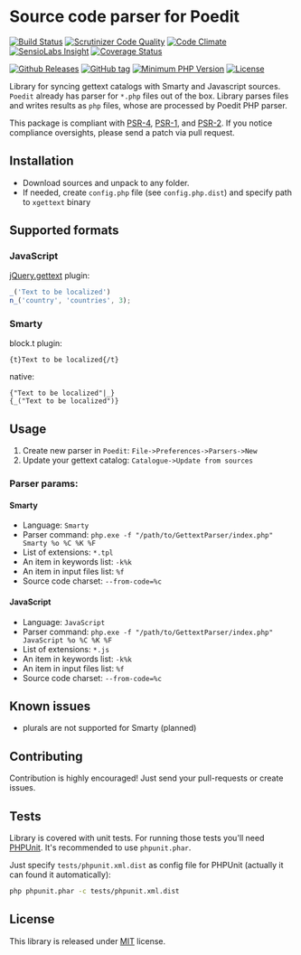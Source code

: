 # Source code parser for Poedit
[![Build Status](https://api.travis-ci.org/MAXakaWIZARD/GettextParser.png?branch=master)](https://travis-ci.org/MAXakaWIZARD/GettextParser) 
[![Scrutinizer Code Quality](https://scrutinizer-ci.com/g/MAXakaWIZARD/GettextParser/badges/quality-score.png?b=master)](https://scrutinizer-ci.com/g/MAXakaWIZARD/GettextParser/?branch=master)
[![Code Climate](https://codeclimate.com/github/MAXakaWIZARD/GettextParser/badges/gpa.svg)](https://codeclimate.com/github/MAXakaWIZARD/GettextParser)
[![SensioLabs Insight](https://img.shields.io/sensiolabs/i/6150179a-a868-4026-aed9-7f95159b47f4.svg)](https://insight.sensiolabs.com/projects/6150179a-a868-4026-aed9-7f95159b47f4)
[![Coverage Status](https://coveralls.io/repos/MAXakaWIZARD/GettextParser/badge.svg?branch=master)](https://coveralls.io/r/MAXakaWIZARD/GettextParser?branch=master)

[![Github Releases](https://img.shields.io/github/downloads/MAXakaWIZARD/GettextParser/latest/total.svg)]()
[![GitHub tag](https://img.shields.io/github/tag/MAXakaWIZARD/GettextParser.svg?label=latest)](https://packagist.org/packages/maxakawizard/gettext-parser) 
[![Minimum PHP Version](http://img.shields.io/badge/php-%3E%3D%205.3-8892BF.svg)](https://php.net/)
[![License](https://img.shields.io/packagist/l/maxakawizard/gettext-parser.svg)](https://packagist.org/packages/maxakawizard/gettext-parser)

Library for syncing gettext catalogs with Smarty and Javascript sources.
`Poedit` already has parser for `*.php` files out of the box.
Library parses files and writes results as `php` files, whose are processed by Poedit PHP parser.

This package is compliant with [PSR-4](http://www.php-fig.org/psr/4/), [PSR-1](http://www.php-fig.org/psr/1/), and [PSR-2](http://www.php-fig.org/psr/2/).
If you notice compliance oversights, please send a patch via pull request.

## Installation
* Download sources and unpack to any folder.
* If needed, create `config.php` file (see `config.php.dist`) and specify path to `xgettext` binary

## Supported formats

### JavaScript
[jQuery.gettext](https://github.com/jakob-stoeck/jquery-gettext) plugin:
```javascript
_('Text to be localized')
n_('country', 'countries', 3);
```

### Smarty
block.t plugin:
```
{t}Text to be localized{/t}
```
native:
```
{"Text to be localized"|_}
{_("Text to be localized")}
```

## Usage
1. Create new parser in `Poedit`: `File->Preferences->Parsers->New`
2. Update your gettext catalog: `Catalogue->Update from sources`

### Parser params:

#### Smarty
* Language: `Smarty`
* Parser command: `php.exe -f "/path/to/GettextParser/index.php" Smarty %o %C %K %F`
* List of extensions: `*.tpl`
* An item in keywords list: `-k%k`
* An item in input files list: `%f`
* Source code charset: `--from-code=%c`

#### JavaScript
* Language: `JavaScript`
* Parser command: `php.exe -f "/path/to/GettextParser/index.php" JavaScript %o %C %K %F`
* List of extensions: `*.js`
* An item in keywords list: `-k%k`
* An item in input files list: `%f`
* Source code charset: `--from-code=%c`

## Known issues
* plurals are not supported for Smarty (planned)

## Contributing
Contribution is highly encouraged! Just send your pull-requests or create issues.

## Tests
Library is covered with unit tests.
For running those tests you'll need [PHPUnit](https://github.com/sebastianbergmann/phpunit/).
It's recommended to use `phpunit.phar`.

Just specify `tests/phpunit.xml.dist` as config file for PHPUnit (actually it can found it automatically):
```bash
php phpunit.phar -c tests/phpunit.xml.dist
```

## License
This library is released under [MIT](http://www.tldrlegal.com/license/mit-license) license.
